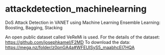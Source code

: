 # attackdetection_machinelearning
DoS Attack Detection in VANET using Machine Learning
Ensemble Learning: Boosting, Bagging, Stacking

An open public dataset called VeReMi is used. 
For the details of the dataset: https://github.com/josephkamel/F2MD
To download the data: https://mega.nz/folder/z0pnGA4a#WFEUISyS5_maabhcEI7HQA
